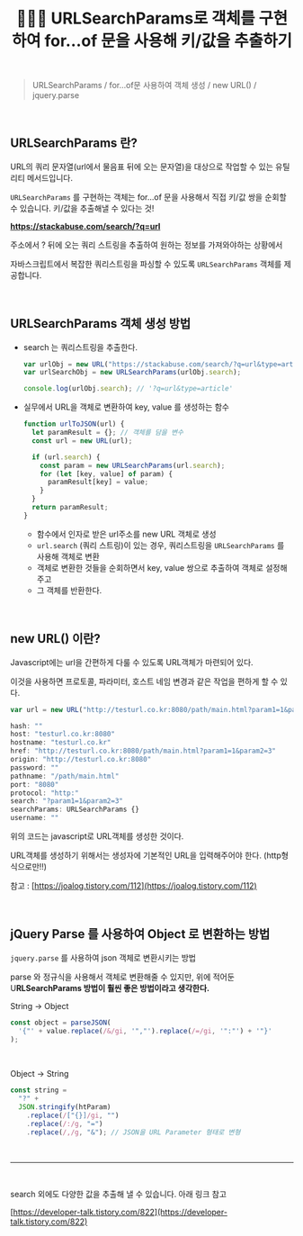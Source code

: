 # <div align="center">👩🏻‍💻 URLSearchParams로 객체를 구현하여 for…of 문을 사용해 키/값을 추출하기</div>

<br>

> URLSearchParams / for...of문 사용하여 객체 생성 / new URL() / jquery.parse

<br>

## **URLSearchParams 란?**

URL의 쿼리 문자열(url에서 물음표 뒤에 오는 문자열)을 대상으로 작업할 수 있는 유틸리티 메서드입니다.

`URLSearchParams` 를 구현하는 객체는 for…of 문을 사용해서 직접 키/값 쌍을 순회할 수 있습니다. 키/값을 추출해낼 수 있다는 것!

**https://stackabuse.com/search/?q=url**

주소에서 ? 뒤에 오는 쿼리 스트링을 추출하여 원하는 정보를 가져와야하는 상황에서

자바스크립트에서 복잡한 쿼리스트링을 파싱할 수 있도록 `URLSearchParams` 객체를 제공합니다.

<br>

## **URLSearchParams 객체 생성 방법**

- search 는 쿼리스트링을 추출한다.

  ```jsx
  var urlObj = new URL("https://stackabuse.com/search/?q=url&type=article");
  var urlSearchObj = new URLSearchParams(urlObj.search);

  console.log(urlObj.search); // '?q=url&type=article'
  ```

- 실무에서 URL을 객체로 변환하여 key, value 를 생성하는 함수

  ```jsx
  function urlToJSON(url) {
    let paramResult = {}; // 객체를 담을 변수
    const url = new URL(url);

    if (url.search) {
      const param = new URLSearchParams(url.search);
      for (let [key, value] of param) {
        paramResult[key] = value;
      }
    }
    return paramResult;
  }
  ```

  - 함수에서 인자로 받은 url주소를 new URL 객체로 생성
  - `url.search` (쿼리 스트링)이 있는 경우, 쿼리스트링을 `URLSearchParams` 를 사용해 객체로 변환
  - 객체로 변환한 것들을 순회하면서 key, value 쌍으로 추출하여 객체로 설정해주고
  - 그 객체를 반환한다.

<br>

## **new URL() 이란?**

Javascript에는 url을 간편하게 다룰 수 있도록 URL객체가 마련되어 있다.

이것을 사용하면 프로토콜, 파라미터, 호스트 네임 변경과 같은 작업을 편하게 할 수 있다.

```jsx
var url = new URL("http://testurl.co.kr:8080/path/main.html?param1=1&param2=3");

hash: ""
host: "testurl.co.kr:8080"
hostname: "testurl.co.kr"
href: "http://testurl.co.kr:8080/path/main.html?param1=1&param2=3"
origin: "http://testurl.co.kr:8080"
password: ""
pathname: "/path/main.html"
port: "8080"
protocol: "http:"
search: "?param1=1&param2=3"
searchParams: URLSearchParams {}
username: ""
```

위의 코드는 javascript로 URL객체를 생성한 것이다.

URL객체를 생성하기 위해서는 생성자에 기본적인 URL을 입력해주어야 한다. (http형식으로만!!)

참고 : [https://joalog.tistory.com/112](https://joalog.tistory.com/112)

<br>

## **jQuery Parse 를 사용하여 Object 로 변환하는 방법**

`jquery.parse` 를 사용하여 json 객체로 변환시키는 방법

parse 와 정규식을 사용해서 객체로 변환해줄 수 있지만, 위에 적어둔 U**RLSearchParams 방법이 훨씬 좋은 방법이라고 생각한다.**

String → Object

```jsx
const object = parseJSON(
  '{"' + value.replace(/&/gi, '","').replace(/=/gi, '":"') + '"}'
);
```

<br>

Object → String

```jsx
const string =
  "?" +
  JSON.stringify(htParam)
    .replace(/["{}]/gi, "")
    .replace(/:/g, "=")
    .replace(/,/g, "&"); // JSON을 URL Parameter 형태로 변형
```

<br>

---

<br>

search 외에도 다양한 값을 추출해 낼 수 있습니다. 아래 링크 참고

[https://developer-talk.tistory.com/822](https://developer-talk.tistory.com/822)

